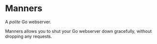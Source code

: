 Manners
=========

A *polite* Go webserver.

Manners allows you to shut your Go webserver down gracefully, without dropping any requests.
